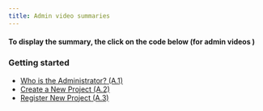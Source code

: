 ```yaml
---
title: Admin video summaries
---
```


#### To display the summary, the click on the code below (for admin videos )	

### Getting started

- [Who is the Administrator? (A.1)](admin/A.1-l.md)
- [Create a New Project (A.2)](admin/A.2-l.md)
- [Register New Project (A.3)](admin/A.3-l.md)

